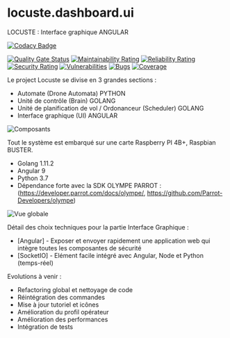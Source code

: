 # locuste.dashboard.ui
LOCUSTE : Interface graphique ANGULAR 

[![Codacy Badge](https://app.codacy.com/project/badge/Grade/4ee69cbcd86c459ba377c2c4c6d916ee)](https://www.codacy.com/manual/axel.maciejewski/locuste.dashboard.ui?utm_source=github.com&amp;utm_medium=referral&amp;utm_content=DaemonToolz/locuste.dashboard.ui&amp;utm_campaign=Badge_Grade)

[![Quality Gate Status](https://sonarcloud.io/api/project_badges/measure?project=DaemonToolz_locuste.dashboard.ui&metric=alert_status)](https://sonarcloud.io/dashboard?id=DaemonToolz_locuste.dashboard.ui)
[![Maintainability Rating](https://sonarcloud.io/api/project_badges/measure?project=DaemonToolz_locuste.dashboard.ui&metric=sqale_rating)](https://sonarcloud.io/dashboard?id=DaemonToolz_locuste.dashboard.ui)
[![Reliability Rating](https://sonarcloud.io/api/project_badges/measure?project=DaemonToolz_locuste.dashboard.ui&metric=reliability_rating)](https://sonarcloud.io/dashboard?id=DaemonToolz_locuste.dashboard.ui)
[![Security Rating](https://sonarcloud.io/api/project_badges/measure?project=DaemonToolz_locuste.dashboard.ui&metric=security_rating)](https://sonarcloud.io/dashboard?id=DaemonToolz_locuste.dashboard.ui)
[![Vulnerabilities](https://sonarcloud.io/api/project_badges/measure?project=DaemonToolz_locuste.dashboard.ui&metric=vulnerabilities)](https://sonarcloud.io/dashboard?id=DaemonToolz_locuste.dashboard.ui)
[![Bugs](https://sonarcloud.io/api/project_badges/measure?project=DaemonToolz_locuste.dashboard.ui&metric=bugs)](https://sonarcloud.io/dashboard?id=DaemonToolz_locuste.dashboard.ui)
[![Coverage](https://sonarcloud.io/api/project_badges/measure?project=DaemonToolz_locuste.dashboard.ui&metric=coverage)](https://sonarcloud.io/dashboard?id=DaemonToolz_locuste.dashboard.ui)


Le project Locuste se divise en 3 grandes sections : 
* Automate (Drone Automata) PYTHON
* Unité de contrôle (Brain) GOLANG
* Unité de planification de vol / Ordonanceur (Scheduler) GOLANG
* Interface graphique (UI) ANGULAR


![Composants](https://user-images.githubusercontent.com/6602774/82243830-8960ca80-9940-11ea-917e-15585f178c6d.png)

Tout le système est embarqué sur une carte Raspberry PI 4B+, Raspbian BUSTER.
* Golang 1.11.2
* Angular 9
* Python 3.7
* Dépendance forte avec la SDK OLYMPE PARROT : (https://developer.parrot.com/docs/olympe/, https://github.com/Parrot-Developers/olympe)


![Vue globale](https://user-images.githubusercontent.com/6602774/82240232-59162d80-993a-11ea-8f8e-c7d3cfde2a7c.png)


Détail des choix techniques pour la partie Interface Graphique :

* [Angular] - Exposer et envoyer rapidement une application web qui intègre toutes les composantes de sécurité
* [SocketIO] - Elément facile intégré avec Angular, Node et Python (temps-réel)

Evolutions à venir : 
* Refactoring global et nettoyage de code
* Réintégration des commandes
* Mise à jour tutoriel et icônes
* Amélioration du profil opérateur
* Amélioration des performances
* Intégration de tests

